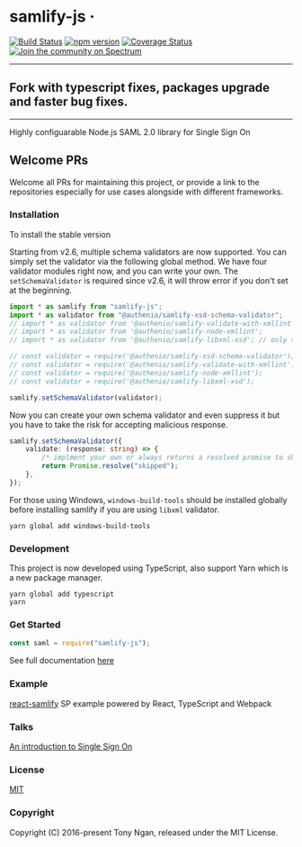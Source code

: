 # samlify-js &middot;

[![Build Status](https://travis-ci.org/tngan/samlify.svg?branch=master)](https://travis-ci.org/tngan/samlify)
[![npm version](https://img.shields.io/npm/v/samlify.svg?style=flat)](https://www.npmjs.com/package/samlify)
[![Coverage Status](https://img.shields.io/coveralls/tngan/samlify/master.svg)](https://coveralls.io/github/tngan/samlify?branch=master)
[![Join the community on Spectrum](https://withspectrum.github.io/badge/badge.svg)](https://spectrum.chat/samlify)

---

## Fork with typescript fixes, packages upgrade and faster bug fixes.

---

Highly configuarable Node.js SAML 2.0 library for Single Sign On

## Welcome PRs

Welcome all PRs for maintaining this project, or provide a link to the repositories especially for use cases alongside with different frameworks.


### Installation

To install the stable version

Starting from v2.6, multiple schema validators are now supported. You can simply set the validator via the following global method. We have four validator modules right now, and you can write your own. The `setSchemaValidator` is required since v2.6, it will throw error if you don't set at the beginning.

```js
import * as samlify from "samlify-js";
import * as validator from "@authenio/samlify-xsd-schema-validator";
// import * as validator from '@authenio/samlify-validate-with-xmllint';
// import * as validator from '@authenio/samlify-node-xmllint';
// import * as validator from '@authenio/samlify-libxml-xsd'; // only support for version of nodejs <= 8

// const validator = require('@authenio/samlify-xsd-schema-validator');
// const validator = require('@authenio/samlify-validate-with-xmllint');
// const validator = require('@authenio/samlify-node-xmllint');
// const validator = require('@authenio/samlify-libxml-xsd');

samlify.setSchemaValidator(validator);
```

Now you can create your own schema validator and even suppress it but you have to take the risk for accepting malicious response.

```typescript
samlify.setSchemaValidator({
	validate: (response: string) => {
		/* implment your own or always returns a resolved promise to skip */
		return Promise.resolve("skipped");
	},
});
```

For those using Windows, `windows-build-tools` should be installed globally before installing samlify if you are using `libxml` validator.

```console
yarn global add windows-build-tools
```

### Development

This project is now developed using TypeScript, also support Yarn which is a new package manager.

```console
yarn global add typescript
yarn
```

### Get Started

```javascript
const saml = require("samlify-js");
```

See full documentation [here](https://samlify.js.org/)

### Example

[react-samlify](https://github.com/passify/react-samlify) SP example powered by React, TypeScript and Webpack

### Talks

[An introduction to Single Sign On](http://www.slideshare.net/TonyNgan/an-introduction-of-single-sign-on)

### License

[MIT](LICENSE)

### Copyright

Copyright (C) 2016-present Tony Ngan, released under the MIT License.
